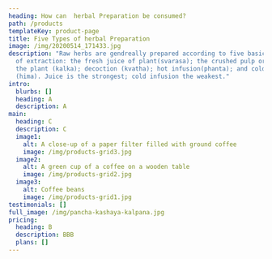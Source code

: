 ```yaml
---
heading: How can  herbal Preparation be consumed?
path: /products
templateKey: product-page
title: Five Types of herbal Preparation
image: /img/20200514_171433.jpg
description: "Raw herbs are gendreally prepared according to five basic methords
  of extraction: the fresh juice of plant(svarasa); the crushed pulp or paste of
  the plant (kalka); decoction (kvatha); hot infusion(phanta); and cold infusion
  (hima). Juice is the strongest; cold infusion the weakest."
intro:
  blurbs: []
  heading: A
  description: A
main:
  heading: C
  description: C
  image1:
    alt: A close-up of a paper filter filled with ground coffee
    image: /img/products-grid3.jpg
  image2:
    alt: A green cup of a coffee on a wooden table
    image: /img/products-grid2.jpg
  image3:
    alt: Coffee beans
    image: /img/products-grid1.jpg
testimonials: []
full_image: /img/pancha-kashaya-kalpana.jpg
pricing:
  heading: B
  description: BBB
  plans: []
---
```

